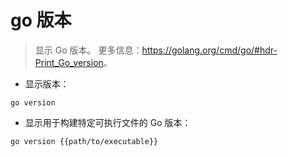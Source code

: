 # go 版本

> 显示 Go 版本。
> 更多信息：<https://golang.org/cmd/go/#hdr-Print_Go_version>。

- 显示版本：

`go version`

- 显示用于构建特定可执行文件的 Go 版本：

`go version {{path/to/executable}}`